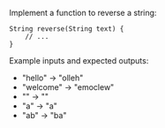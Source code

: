 Implement a function to reverse a string:

    String reverse(String text) {
        // ...
    }

Example inputs and expected outputs:

- "hello" -> "olleh"
- "welcome" -> "emoclew"
- "" -> ""
- "a" -> "a"
- "ab" -> "ba"